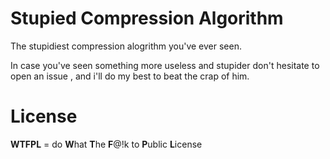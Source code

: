 # Stupied Compression Algorithm
The stupidiest compression alogrithm you've ever seen.

In case you've seen something more useless and stupider don't hesitate to open an issue , and i'll do my best to beat the crap of him.

# License
**WTFPL** = do **W**hat **T**he **F**@!k to **P**ublic **L**icense

